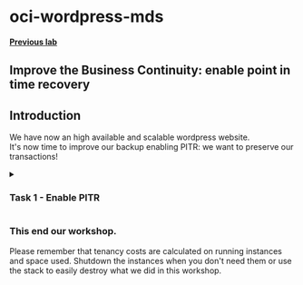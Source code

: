 # oci-wordpress-mds

**[Previous lab](./mds_read_replicas.md)**

## Improve the Business Continuity: enable point in time recovery

## Introduction
We have now an high available and scalable wordpress website.  
It's now time to improve our backup enabling PITR: we want to preserve our transactions!

<details>
<summary><h3>Task 1 - Enable PITR</h3></summary>
  
1. In the OCI console navigate to your database instance as before (i.e. from the Hamburger menu, select Databases, then under MySQL select DB Systems. If you cannot see your database then check that you are in the correct compartment).

  ![OCI mds instances list](./images/OCI-mds-instances-list.png)

2. Click on your database instance's name in order to get to its details page.
  
3. Click on the "More Actions" menu button, and from the drop down list select Edit backup plan.
  
  ![OCI mds pitr edit backup plan](./images/OCI-mds-pitr-edit_backup_plan.png)

4. In the dialog check the box whose label is "Enable point-in-ime recovery". Click on the "Save Changes" button.
  
  ![OCI mds pitr edit backup plan](./images/OCI-mds-pitr-checkbox.png)

5. The process to enable PITR will take a few minutes so please be patient.

</details>


### This end our workshop.
Please remember that tenancy costs are calculated on running instances and space used.
Shutdown the instances when you don't need them or use the stack to easily destroy what we did in this workshop. 
